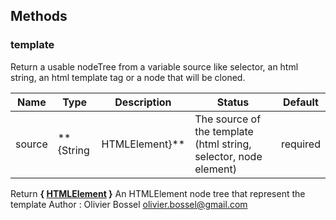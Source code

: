 




## Methods


### template

Return a usable nodeTree from a variable source like selector, an html string, an html template tag or a node that will be cloned.


Name  |  Type  |  Description  |  Status  |  Default
------------  |  ------------  |  ------------  |  ------------  |  ------------
source  |  **{String|HTMLElement}**  |  The source of the template (html string, selector, node element)  |  required  |

Return **{ <a class="link" href="https://developer.mozilla.org/fr/docs/Web/API/HTMLElement" target="_blank" title="HTMLElement">HTMLElement</a> }** An HTMLElement node tree that represent the template
Author : Olivier Bossel <olivier.bossel@gmail.com>